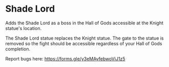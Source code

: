 # Shade Lord
Adds the Shade Lord as a boss in the Hall of Gods accessible at the Knight statue's location.

The Shade Lord statue replaces the Knight statue. The gate to the statue is removed so the fight should be accessible regardless of your Hall of Gods completion.

Report bugs here: https://forms.gle/y3eMAyfebwoViJ1z5